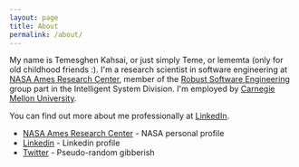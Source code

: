 ```yaml
---
layout: page
title: About
permalink: /about/
---
```


My name is Temesghen Kahsai, or just simply Teme, or lememta (only for old childhood friends :). I'm a research scientist in software engineering at [NASA Ames Research Center][ames], member of the [Robust Software Engineering][rse] group part in the Intelligent System Division. I'm employed by [Carnegie Mellon University][cmu].

You can find out more about me professionally at [LinkedIn][linkedin].

* [NASA Ames Research Center][mine] - NASA personal profile
* [Linkedin][linkedin] - Linkedin profile
* [Twitter][twitter] - Pseudo-random gibberish 


[ames]: www.nasa.gov/centers/ames/
[twitter]: https://www.twitter.com/teme
[linkedin]: www.linkedin.com/in/temesghen/
[bitbucket]: https://bitbucket.org/lememta
[rse]: www.ti.arc.nasa.gov/tech/rse/
[mine]: www.ti.arc.nasa.gov/profile/tkahsaia/
[cmu]: www.cmu.edu/silicon-valley/

